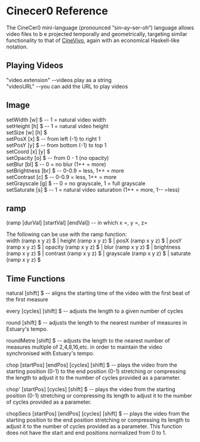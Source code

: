 # Cinecer0 Reference

The CineCer0 mini-language (pronounced “sin–ay–ser-oh”) language allows video files to b e projected temporally and geometrically, targeting similar functionality to that of [CineVivo](https://github.com/essteban/CineVivo), again with an economical Haskell-like notation.

## Playing Videos

"video.extension" --videos play as a string <br />
"videoURL" --you can add the URL to play videos <br />

## Image

setWidth [w] $ -- 1 = natural video width <br/>
setHeight [h] $ -- 1 = natural video height <br />
setSize [w] [h] $ <br />
setPosX [x] $ -- from left (-1) to right 1 <br />
setPosY [y] $ -- from bottom (-1) to top 1 <br />
setCoord [x] [y] $ <br />
setOpacity [o] $ -- from 0 - 1 (no opacity) <br />
setBlur [bl] $ -- 0 = no blur (1++ = more) <br />
setBrightness [br] $ --  0-0.9 = less, 1++ = more <br />
setContrast [c] $ -- 0-0.9 = less, 1++ = more <br />
setGrayscale [g] $ -- 0 = no grayscale, 1 = full grayscale <br />
setSaturate [s] $ -- 1 = natural video saturation (1++ = more, 1-- =less) <br />

## ramp

(ramp [durVal] [startVal] [endVal]) -- in which x =, y =, z= <br />

The following can be use with the ramp function: <br />
width (ramp x y z) $ | height (ramp x y z) $ | posX (ramp x y z) $ | posY (ramp x y z) $ | opacity (ramp x y z) $ | blur (ramp x y z) $ | brightness (ramp x y z) $ | contrast (ramp x y z) $ | grayscale (ramp x y z) $ | saturate (ramp x y z) $ <br />


## Time Functions

natural [shift] $ -- aligns the starting time of the video with the first beat of the first measure <br />

every [cycles] [shift] $ -- adjusts the length to a given number of cycles <br />

round [shift] $ -- adjusts the length to the nearest number of measures in Estuary's tempo. <br />

roundMetre [shift] $ -- adjusts the length to the nearest number of measures multiple of 2,4,8,16,etc. in order to maintain the video synchronised with Estuary's tempo. <br />

chop [startPos] [endPos] [cycles] [shift] $ -- plays the video from the starting position (0-1) to the end position (0-1) stretching or compressing the length to adjust it to the number of cycles provided as a parameter. <br />

chop' [startPos] [cycles] [shift] $ --  plays the video from the starting position (0-1) stretching or compressing its length to adjust it to the number of cycles provided as a parameter. <br />

chopSecs [startPos] [endPos] [cycles] [shift] $ -- plays the video from the starting position to the end position stretching or compressing its length to adjust it to the number of cycles provided as a parameter. This function does not have the start and end positions normalized from 0 to 1. <br />
